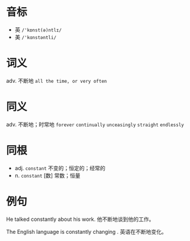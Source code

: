 # 音标

- 英 `/'kɒnst(ə)ntlɪ/`
- 美 `/'kɑnstəntli/`

# 词义

adv. 不断地
`all the time, or very often`

# 同义

adv. 不断地；时常地
`forever` `continually` `unceasingly` `straight` `endlessly`

# 同根

- adj. `constant` 不变的；恒定的；经常的
- n. `constant` [数] 常数；恒量

# 例句

He talked constantly about his work.
他不断地谈到他的工作。

The English language is constantly changing .
英语在不断地变化。


